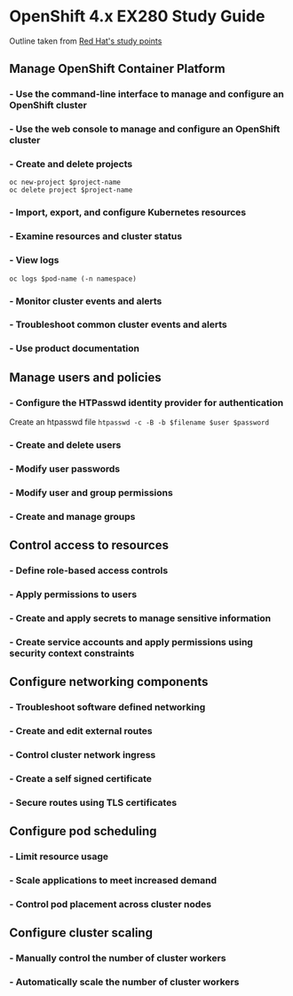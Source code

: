 # OpenShift 4.x EX280 Study Guide
Outline taken from [Red Hat's study points](https://www.redhat.com/en/services/training/ex280-red-hat-certified-specialist-in-openshift-administration-exam?section=Objectives)

## Manage OpenShift Container Platform
### - Use the command-line interface to manage and configure an OpenShift cluster
### - Use the web console to manage and configure an OpenShift cluster
### - Create and delete projects
```
oc new-project $project-name
oc delete project $project-name
```
### - Import, export, and configure Kubernetes resources
### - Examine resources and cluster status
### - View logs
`oc logs $pod-name (-n namespace)`

### - Monitor cluster events and alerts
### - Troubleshoot common cluster events and alerts
### - Use product documentation

## Manage users and policies
### - Configure the HTPasswd identity provider for authentication
Create an htpasswd file
`htpasswd -c -B -b $filename $user $password`

### - Create and delete users
### - Modify user passwords
### - Modify user and group permissions
### - Create and manage groups

## Control access to resources
### - Define role-based access controls
### - Apply permissions to users
### - Create and apply secrets to manage sensitive information
### - Create service accounts and apply permissions using security context constraints

## Configure networking components
### - Troubleshoot software defined networking
### - Create and edit external routes
### - Control cluster network ingress
### - Create a self signed certificate
### - Secure routes using TLS certificates

## Configure pod scheduling
### - Limit resource usage
### - Scale applications to meet increased demand
### - Control pod placement across cluster nodes

## Configure cluster scaling
### - Manually control the number of cluster workers
### - Automatically scale the number of cluster workers
